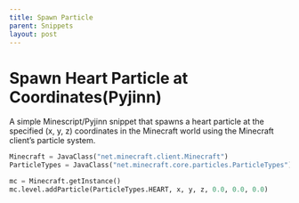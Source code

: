 ```yaml
---
title: Spawn Particle
parent: Snippets
layout: post
---
```


# Spawn Heart Particle at Coordinates(Pyjinn)

A simple Minescript/Pyjinn snippet that spawns a heart particle at the specified (x, y, z) coordinates in the Minecraft world using the Minecraft client’s particle system.

```python
Minecraft = JavaClass("net.minecraft.client.Minecraft")
ParticleTypes = JavaClass("net.minecraft.core.particles.ParticleTypes")

mc = Minecraft.getInstance()
mc.level.addParticle(ParticleTypes.HEART, x, y, z, 0.0, 0.0, 0.0) 
```